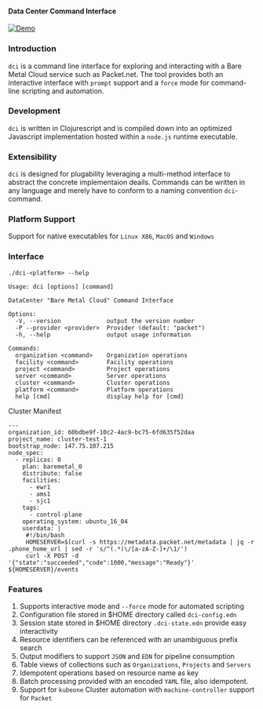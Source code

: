 #### Data Center Command Interface


[![Demo](https://img.youtube.com/vi/fw8XVNx_ZAg/0.jpg)](https://www.youtube.com/watch?v=fw8XVNx_ZAg)



### Introduction

`dci` is a command line interface for exploring and interacting with a Bare Metal Cloud service such as Packet.net. The tool provides both an interactive interface with `prompt` support and a `force` mode for command-line scripting and automation.


### Development

`dci` is written in Clojurescript and is compiled down into an optimized Javascript implementation hosted within a `node.js` runtime executable.


### Extensibility

`dci` is designed for plugability leveraging a multi-method interface to abstract the concrete implementaion deails. Commands can be written in any language and merely have to conform to a naming convention `dci`-command.


### Platform Support

Support for native executables for `Linux X86`, `MacOS` and `Windows`

### Interface

`./dci-<platform> --help`

```
Usage: dci [options] [command]

DataCenter "Bare Metal Cloud" Command Interface

Options:
  -V, --version             output the version number
  -P --provider <provider>  Provider (default: "packet")
  -h, --help                output usage information

Commands:
  organization <command>    Organization operations
  facility <command>        Facility operations
  project <command>         Project operations
  server <command>          Server operations
  cluster <command>         Cluster operations
  platform <command>        Platform operations
  help [cmd]                display help for [cmd]
```

Cluster Manifest
```
---
organization_id: 60bdbe9f-10c2-4ac9-bc75-6fd635f52daa
project_name: cluster-test-1
bootstrap_node: 147.75.107.215
node_spec:
  - replicas: 0
    plan: baremetal_0
    distribute: false
    facilities:
      - ewr1
      - ams1
      - sjc1
    tags:
      - control-plane
    operating_system: ubuntu_16_04
    userdata: |
     #!/bin/bash
     HOMESERVER=$(curl -s https://metadata.packet.net/metadata | jq -r .phone_home_url | sed -r 's/^(.*)\/[a-zA-Z-]+/\1/')
     curl -X POST -d '{"state":"succeeded","code":1000,"message":"Ready"}' ${HOMESERVER}/events
 ```   

### Features

1. Supports interactive mode and `--force` mode for automated scripting
2. Configuration file stored in $HOME directory called `dci-config.edn`
3. Session state stored in $HOME directory `.dci-state.edn` provide easy interactivity
4. Resource identifiers can be referenced with an unambiguous prefix search
5. Output modifiers to support `JSON` and `EDN` for pipeline consumption
6. Table views of collections such as `Organizations`, `Projects` and `Servers`
7. Idempotent operations based on resource name as key
8. Batch processing provided with an encoded `YAML` file, also idempotent.
9. Support for `kubeone` Cluster automation with `machine-controller` support for `Packet`